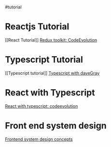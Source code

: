 #tutorial 
# Reactjs Tutorial
[[React Tutorial]]
[Redux toolkit: CodeEvolution](https://www.youtube.com/playlist?list=PLC3y8-rFHvwiaOAuTtVXittwybYIorRB3)
# Typescript Tutorial
[[Typescript tutorial]]
[Typescript with daveGray](https://www.youtube.com/watch?v=gieEQFIfgYc&ab_channel=DaveGray)

# React with Typescript
[React with typescript: codeevolution](https://www.youtube.com/playlist?list=PLC3y8-rFHvwi1AXijGTKM0BKtHzVC-LSK)

# Front end system design
[Frontend system design concepts](https://www.youtube.com/playlist?list=PLe3J6mZBq1xVDr297Yg0p1SHbdj_Oceld)
